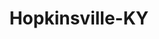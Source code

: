 ---
title: Hopkinsville-KY
slug: hopkinsville-ky
f_state:
- cms/state/kentucky.md
f_locations:
- cms/payday-loan/action-cash-966.md
- cms/payday-loan/advance-america-1769.md
- cms/payday-loan/advance-america-1782.md
- cms/payday-loan/advance-america-1783.md
- cms/payday-loan/advance-america-1784.md
- cms/payday-loan/advance-til-payday-3438.md
- cms/payday-loan/advance-til-payday-3439.md
- cms/payday-loan/bluegrass-check-advance-5331.md
- cms/payday-loan/bluegrass-check-advance-5338.md
- cms/payday-loan/cash-depot-7043.md
- cms/payday-loan/cash-express-7198.md
- cms/payday-loan/cash-today-llc-8807.md
- cms/payday-loan/cash-today-llc-8808.md
- cms/payday-loan/cash-today-llc-9059.md
- cms/payday-loan/cashland-9160.md
- cms/payday-loan/cashland-9165.md
- cms/payday-loan/check-into-cash-11956.md
- cms/payday-loan/check-into-cash-11985.md
- cms/payday-loan/check-into-cash-kentucky-llc-13213.md
- cms/payday-loan/dodges-money-center-15954.md
- cms/payday-loan/easy-money-exchange-16643.md
- cms/payday-loan/easy-money-exchange-16644.md
- cms/payday-loan/easy-money-exchange-16645.md
- cms/payday-loan/express-check-advance-16945.md
- cms/payday-loan/express-check-advance-16949.md
- cms/payday-loan/first-phone-18630.md
- cms/payday-loan/payday-u-s-a-24098.md
- cms/payday-loan/payday-usa-24106.md
- cms/payday-loan/place-i-liquors-24387.md
updated-on: '2024-05-30T13:41:28.615Z'
created-on: '2024-05-30T13:41:28.615Z'
published-on: '2024-05-30T13:54:32.469Z'
f_city: Hopkinsville
layout: '[city].html'
tags: city
---